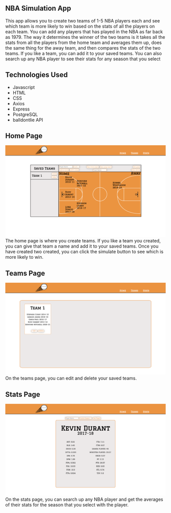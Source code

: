 ## NBA Simulation App
This app allows you to create two teams of 1-5 NBA players each and see which team is more likely to win based on the stats of all the players on each team. You can add any players that has played in the NBA as far back as 1979. The way it determines the winner of the two teams is it takes all the stats from all the players from the home team and averages them up, does the same thing for the away team, and then compares the stats of the two teams. If you like a team, you can add it to your saved teams. You can also search up any NBA player to see their stats for any season that you select

## Technologies Used
- Javascript
- HTML
- CSS
- Axios
- Express
- PostgreSQL
- balldontlie API

## Home Page
![Home Page](./client/Images/home-page.png)
The home page is where you create teams. If you like a team you created, you can give that team a name and add it to your saved teams. Once you have created two created, you can click the simulate button to see which is more likely to win.

## Teams Page
![Teams Page](./client/Images/teams-page.png)
On the teams page, you can edit and delete your saved teams.

## Stats Page
![Stats Page](./client/Images/stats-page.png)
On the stats page, you can search up any NBA player and get the averages of their stats for the season that you select with the player.


